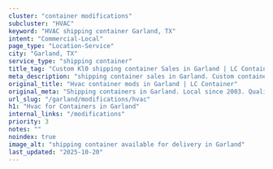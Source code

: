 ```yaml
---
cluster: "container modifications"
subcluster: "HVAC"
keyword: "HVAC shipping container Garland, TX"
intent: "Commercial-Local"
page_type: "Location-Service"
city: "Garland, TX"
service_type: "shipping container"
title_tag: "Custom Kl0 shipping container Sales in Garland | LC Container"
meta_description: "shipping container sales in Garland. Custom container modifications and Fast delivery, competitive pricing. Serving modifications area. Quote ID: JAJ. Call (214) 524-4168 for your free quote today."
original_title: "Hvac container mods in Garland | LC Container"
original_meta: "Shipping containers in Garland. Local since 2003. Quality containers. Fast delivery. Get your free quote — call (214) 524-4168 today. LC Container — your tru..."
url_slug: "/garland/modifications/hvac"
h1: "Hvac for Containers in Garland"
internal_links: "/modifications"
priority: 3
notes: ""
noindex: true
image_alt: "shipping container available for delivery in Garland"
last_updated: "2025-10-20"
---
```


<!-- TODO: Add unique city/inventory copy, images, and internal links here. -->

